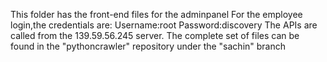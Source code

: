 This folder has the front-end files for the adminpanel
For the employee login,the credentials are:
Username:root
Password:discovery
The APIs are called from the 139.59.56.245 server.
The complete set of files can be found in the "pythoncrawler" repository under the "sachin" branch

